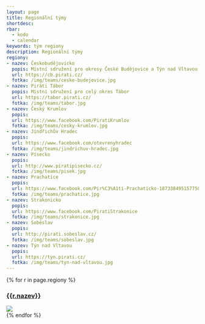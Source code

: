 ```yaml
---
layout: page
title: Regionální týmy
shortdesc:
rbar:
  - kodo
  - calendar
keywords: tým regiony
description: Regionální týmy
regiony:
- nazev: Českobudějovicko
  popis: Místní sdružení pro okresy České Budějovice a Týn nad Vltavou
  url: https://cb.pirati.cz/
  fotka: /img/teams/ceske-budejovice.jpg
- nazev: Piráti Tábor
  popis: Místní sdružení pro celý okres Tábor
  url: https://tabor.pirati.cz/
  fotka: /img/teams/tabor.jpg
- nazev: Český Krumlov
  popis:
  url: https://www.facebook.com/PiratiKrumlov
  fotka: /img/teams/cesky-krumlov.jpg
- nazev: Jindřichův Hradec
  popis:
  url: https://www.facebook.com/otevrenyhradec
  fotka: /img/teams/jindrichuv-hradec.jpg
- nazev: Písecko
  popis:
  url: http://www.piratipisecko.cz/
  fotka: /img/teams/pisek.jpg
- nazev: Prachatice
  popis:
  url: https://www.facebook.com/Pir%C3%A1ti-Prachaticko-187338495157758
  fotka: /img/teams/prachatice.jpg
- nazev: Strakonicko
  popis:
  url: https://www.facebook.com/PiratiStrakonice
  fotka: /img/teams/strakonice.jpg
- nazev: Soběslav
  popis:
  url: http://pirati.sobeslav.cz/
  fotka: /img/teams/sobeslav.jpg
- nazev: Týn nad Vltavou
  popis:
  url: https://tyn.pirati.cz/
  fotka: /img/teams/tyn-nad-vltavou.jpg
---
```



<div>
{% for r in page.regiony %}
  <div>
    <a href="{{r.url}}"><h3>{{r.nazev}}</h3></a>
    <img src="https://a.pirati.cz/resize/348x232/jihocesky/{{r.fotka}}" />
  </div>
{% endfor %}
</div>
